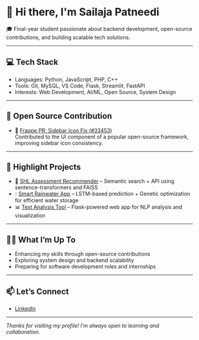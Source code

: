 # 👋 Hi there, I'm Sailaja Patneedi

🎓 Final-year student passionate about backend development, open-source contributions, and building scalable tech solutions.

---

## 💻 Tech Stack
- Languages: Python, JavaScript, PHP, C++
- Tools: Git, MySQL, VS Code, Flask, Streamlit, FastAPI
- Interests: Web Development, AI/ML, Open Source, System Design

---

## 🌟 Open Source Contribution
- 🔧 [Frappe PR: Sidebar Icon Fix (#33453)](https://github.com/frappe/frappe/pull/33453)  
  Contributed to the UI component of a popular open-source framework, improving sidebar icon consistency.

---

## 🚀 Highlight Projects
- 🧠 [SHL Assessment Recommender](https://github.com/22A31A42E5/shl_recommendation_engine) – Semantic search + API using sentence-transformers and FAISS
- 💧 [Smart Rainwater App](https://github.com/22A31A42E5/smart_rainwater_app) – LSTM-based prediction + Genetic optimization for efficient water storage
- 📊 [Text Analysis Tool](https://github.com/22A31A42E5/text-analysis-tool) – Flask-powered web app for NLP analysis and visualization

---

## 🧑‍💻 What I’m Up To
- Enhancing my skills through open-source contributions
- Exploring system design and backend scalability
- Preparing for software development roles and internships

---

## 📫 Let’s Connect
- [LinkedIn](https://www.linkedin.com/in/sailaja-patneedi-786a6a295)

---

*Thanks for visiting my profile! I'm always open to learning and collaboration.*

